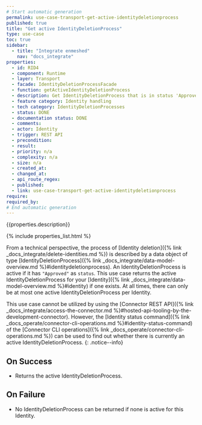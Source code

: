 ```yaml
---
# Start automatic generation
permalink: use-case-transport-get-active-identitydeletionprocess
published: true
title: "Get active IdentityDeletionProcess"
type: use-case
toc: true
sidebar:
  - title: "Integrate enmeshed"
    nav: "docs_integrate"
properties:
  - id: RID4
  - component: Runtime
  - layer: Transport
  - facade: IdentityDeletionProcessFacade
  - function: getActiveIdentityDeletionProcess
  - description: Get IdentityDeletionProcess that is in status 'Approved'
  - feature category: Identity handling
  - tech category: IdentityDeletionProcesses
  - status: DONE
  - documentation status: DONE
  - comments:
  - actor: Identity
  - trigger: REST API
  - precondition:
  - result:
  - priority: n/a
  - complexity: n/a
  - size: n/a
  - created_at:
  - changed_at:
  - api_route_regex:
  - published:
  - link: use-case-transport-get-active-identitydeletionprocess
require:
required_by:
# End automatic generation
---
```


{{properties.description}}

{% include properties_list.html %}

From a technical perspective, the process of [Identity deletion]({% link _docs_integrate/delete-identities.md %}) is described by a data object of type [IdentityDeletionProcess]({% link _docs_integrate/data-model-overview.md %}#identitydeletionprocess).
An IdentityDeletionProcess is active if it has `"Approved"` as `status`.
This use case returns the active IdentityDeletionProcess for your [Identity]({% link _docs_integrate/data-model-overview.md %}#identity) if one exists.
At all times, there can only be at most one active IdentityDeletionProcess per Identity.

This use case cannot be utilized by using the [Connector REST API]({% link _docs_integrate/access-the-connector.md %}#hosted-api-tooling-by-the-development-connector).
However, the [Identity status command]({% link _docs_operate/connector-cli-operations.md %}#identity-status-command) of the [Connector CLI operations]({% link _docs_operate/connector-cli-operations.md %}) can be used to find out whether there is currently an active IdentityDeletionProcess.
{: .notice--info}

## On Success

- Returns the active IdentityDeletionProcess.

## On Failure

- No IdentityDeletionProcess can be returned if none is active for this Identity.
